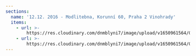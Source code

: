 ```yaml
---
sections:
  name: '12.12. 2016 - Modlitebna, Korunní 60, Praha 2 Vinohrady'
  items:
    - url: >-
        https://res.cloudinary.com/dnmblyni7/image/upload/v1650961564/Galerie/SOP8_2016_12_12_2_vvgq0n.jpg
    - url: >-
        https://res.cloudinary.com/dnmblyni7/image/upload/v1650961564/Galerie/SOP8_2016_12_12_3_z7yxyu.jpg
---
```


